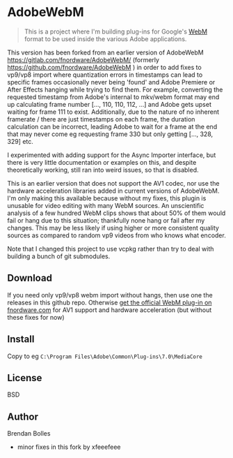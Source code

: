 AdobeWebM
=========

> This is a project where I'm building plug-ins for Google's [WebM](http://www.webmproject.org/) format to be used inside the various Adobe applications.

This version has been forked from an earlier version of AdobeWebM https://gitlab.com/fnordware/AdobeWebM/ (formerly https://github.com/fnordware/AdobeWebM ) in order to add fixes to vp9/vp8 import where quantization errors in timestamps can lead to specific frames occasionally never being 'found' and Adobe Premiere or After Effects hanging while trying to find them. For example, converting the requested timestamp from Adobe's internal to mkv/webm format may end up calculating frame number [..., 110, 110, 112, ...] and Adobe gets upset waiting for frame 111 to exist. Additionally, due to the nature of no inherent framerate / there are just timestamps on each frame, the duration calculation can be incorrect, leading Adobe to wait for a frame at the end that may never come eg requesting frame 330 but only getting [..., 328, 329] etc.

I experimented with adding support for the Async Importer interface, but there is very little documentation or examples on this, and despite theoretically working, still ran into weird issues, so that is disabled.

This is an earlier version that does not support the AV1 codec, nor use the hardware acceleration libraries added in current versions of AdobeWebM. I'm only making this available because without my fixes, this plugin is unusable for video editing with many WebM sources. An unscientific analysis of a few hundred WebM clips shows that about 50% of them would fail or hang due to this situation; thankfully none hang or fail after my changes. This may be less likely if using higher or more consistent quality sources as compared to random vp9 videos from who knows what encoder.

Note that I changed this project to use vcpkg rather than try to deal with building a bunch of git submodules.


Download
--------

If you need only vp9/vp8 webm import without hangs, then use one the releases in this github repo. Otherwise [get the official WebM plug-in on fnordware.com](http://www.fnordware.com/WebM/) for AV1 support and hardware acceleration (but without these fixes for now)


Install
-------

Copy to eg `C:\Program Files\Adobe\Common\Plug-ins\7.0\MediaCore`


License
-------
BSD


Author
------
Brendan Bolles
+ minor fixes in this fork by xfeeefeee
